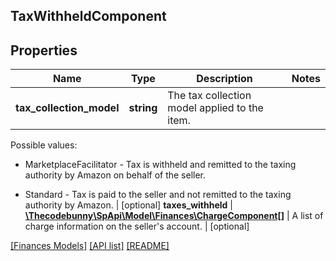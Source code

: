 ## TaxWithheldComponent

## Properties

Name | Type | Description | Notes
------------ | ------------- | ------------- | -------------
**tax_collection_model** | **string** | The tax collection model applied to the item.

Possible values:

* MarketplaceFacilitator - Tax is withheld and remitted to the taxing authority by Amazon on behalf of the seller.

* Standard - Tax is paid to the seller and not remitted to the taxing authority by Amazon. | [optional]
**taxes_withheld** | [**\Thecodebunny\SpApi\Model\Finances\ChargeComponent[]**](ChargeComponent.md) | A list of charge information on the seller&#39;s account. | [optional]

[[Finances Models]](../) [[API list]](../../Api) [[README]](../../../README.md)

